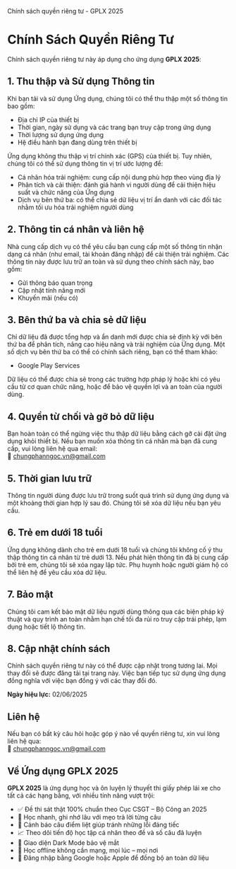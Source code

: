 <html lang="vi">
<head>
  <meta charset="UTF-8">
  Chính sách quyền riêng tư - GPLX 2025
</head>
<body>
  <h1>Chính Sách Quyền Riêng Tư</h1>
  <p>Chính sách quyền riêng tư này áp dụng cho ứng dụng <strong>GPLX 2025</strong>:</p>

  <h2>1. Thu thập và Sử dụng Thông tin</h2>
  <p>Khi bạn tải và sử dụng Ứng dụng, chúng tôi có thể thu thập một số thông tin bao gồm:</p>
  <ul>
    <li>Địa chỉ IP của thiết bị</li>
    <li>Thời gian, ngày sử dụng và các trang bạn truy cập trong ứng dụng</li>
    <li>Thời lượng sử dụng ứng dụng</li>
    <li>Hệ điều hành bạn đang dùng trên thiết bị</li>
  </ul>
  <p>Ứng dụng không thu thập vị trí chính xác (GPS) của thiết bị. Tuy nhiên, chúng tôi có thể sử dụng thông tin vị trí ước lượng để:</p>
  <ul>
    <li>Cá nhân hóa trải nghiệm: cung cấp nội dung phù hợp theo vùng địa lý</li>
    <li>Phân tích và cải thiện: đánh giá hành vi người dùng để cải thiện hiệu suất và chức năng của Ứng dụng</li>
    <li>Dịch vụ bên thứ ba: có thể chia sẻ dữ liệu vị trí ẩn danh với các đối tác nhằm tối ưu hóa trải nghiệm người dùng</li>
  </ul>

  <h2>2. Thông tin cá nhân và liên hệ</h2>
  <p>Nhà cung cấp dịch vụ có thể yêu cầu bạn cung cấp một số thông tin nhận dạng cá nhân (như email, tài khoản đăng nhập) để cải thiện trải nghiệm. Các thông tin này được lưu trữ an toàn và sử dụng theo chính sách này, bao gồm:</p>
  <ul>
    <li>Gửi thông báo quan trọng</li>
    <li>Cập nhật tính năng mới</li>
    <li>Khuyến mãi (nếu có)</li>
  </ul>

  <h2>3. Bên thứ ba và chia sẻ dữ liệu</h2>
  <p>Chỉ dữ liệu đã được tổng hợp và ẩn danh mới được chia sẻ định kỳ với bên thứ ba để phân tích, nâng cao hiệu năng và trải nghiệm của Ứng dụng. Một số dịch vụ bên thứ ba có thể có chính sách riêng, bạn có thể tham khảo:</p>
  <ul>
    <li>Google Play Services</li>
  </ul>
  <p>Dữ liệu có thể được chia sẻ trong các trường hợp pháp lý hoặc khi có yêu cầu từ cơ quan chức năng, hoặc để bảo vệ quyền lợi và an toàn của người dùng.</p>

  <h2>4. Quyền từ chối và gỡ bỏ dữ liệu</h2>
  <p>Bạn hoàn toàn có thể ngừng việc thu thập dữ liệu bằng cách gỡ cài đặt ứng dụng khỏi thiết bị. Nếu bạn muốn xóa thông tin cá nhân mà bạn đã cung cấp, vui lòng liên hệ qua email:<br>
  📩 <a href="mailto:chungphanngoc.vn@gmail.com">chungphanngoc.vn@gmail.com</a></p>

  <h2>5. Thời gian lưu trữ</h2>
  <p>Thông tin người dùng được lưu trữ trong suốt quá trình sử dụng ứng dụng và một khoảng thời gian hợp lý sau đó. Chúng tôi sẽ xóa dữ liệu nếu bạn yêu cầu.</p>

  <h2>6. Trẻ em dưới 18 tuổi</h2>
  <p>Ứng dụng không dành cho trẻ em dưới 18 tuổi và chúng tôi không cố ý thu thập thông tin cá nhân từ trẻ dưới 13. Nếu phát hiện thông tin đã bị cung cấp bởi trẻ em, chúng tôi sẽ xóa ngay lập tức. Phụ huynh hoặc người giám hộ có thể liên hệ để yêu cầu xóa dữ liệu.</p>

  <h2>7. Bảo mật</h2>
  <p>Chúng tôi cam kết bảo mật dữ liệu người dùng thông qua các biện pháp kỹ thuật và quy trình an toàn nhằm hạn chế tối đa rủi ro truy cập trái phép, lạm dụng hoặc tiết lộ thông tin.</p>

  <h2>8. Cập nhật chính sách</h2>
  <p>Chính sách quyền riêng tư này có thể được cập nhật trong tương lai. Mọi thay đổi sẽ được đăng tải tại trang này. Việc bạn tiếp tục sử dụng ứng dụng đồng nghĩa với việc bạn đồng ý với các thay đổi đó.</p>

  <p><strong>Ngày hiệu lực:</strong> 02/06/2025</p>

  <h2>Liên hệ</h2>
  <p>Nếu bạn có bất kỳ câu hỏi hoặc góp ý nào về quyền riêng tư, xin vui lòng liên hệ qua:<br>
  📧 <a href="mailto:chungphanngoc.vn@gmail.com">chungphanngoc.vn@gmail.com</a></p>

  <h2>Về Ứng dụng GPLX 2025</h2>
  <p><strong>GPLX 2025</strong> là ứng dụng học và ôn luyện lý thuyết thi giấy phép lái xe cho tất cả các hạng bằng, với nhiều tính năng vượt trội:</p>
  <ul>
    <li>✅ Đề thi sát thật 100% chuẩn theo Cục CSGT – Bộ Công an 2025</li>
    <li>🧠 Học nhanh, ghi nhớ lâu với mẹo trả lời từng câu</li>
    <li>🚨 Cảnh báo câu điểm liệt giúp tránh những lỗi đáng tiếc</li>
    <li>📈 Theo dõi tiến độ học tập cá nhân theo đề và số câu đã luyện</li>
    <li>🌙 Giao diện Dark Mode bảo vệ mắt</li>
    <li>📶 Học offline không cần mạng, mọi lúc – mọi nơi</li>
    <li>🔐 Đăng nhập bằng Google hoặc Apple để đồng bộ an toàn dữ liệu</li>
  </ul>
</body>
</html>
